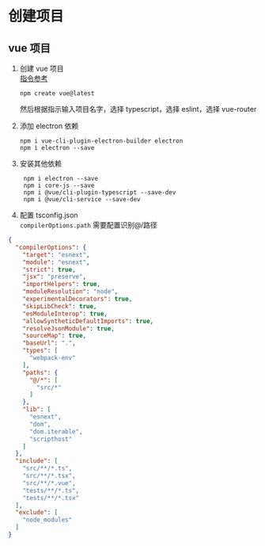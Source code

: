 # 创建项目
## vue 项目
1. 创建 vue 项目  
   [指令参考](https://github.com/vuejs/create-vue)
    ```
    npm create vue@latest
    ```
    然后根据指示输入项目名字，选择 typescript，选择 eslint，选择 vue-router

2. 添加 electron 依赖
    ```
    npm i vue-cli-plugin-electron-builder electron
    npm i electron --save
    ```
3. 安装其他依赖
   ```
    npm i electron --save
    npm i core-js --save
    npm i @vue/cli-plugin-typescript --save-dev
    npm i @vue/cli-service --save-dev
   ```
4. 配置 tsconfig.json  
   `compilerOptions.path` 需要配置识别@/路径
```json
{
  "compilerOptions": {
    "target": "esnext",
    "module": "esnext",
    "strict": true,
    "jsx": "preserve",
    "importHelpers": true,
    "moduleResolution": "node",
    "experimentalDecorators": true,
    "skipLibCheck": true,
    "esModuleInterop": true,
    "allowSyntheticDefaultImports": true,
    "resolveJsonModule": true,
    "sourceMap": true,
    "baseUrl": ".",
    "types": [
      "webpack-env"
    ],
    "paths": {
      "@/*": [
        "src/*"
      ]
    },
    "lib": [
      "esnext",
      "dom",
      "dom.iterable",
      "scripthost"
    ]
  },
  "include": [
    "src/**/*.ts",
    "src/**/*.tsx",
    "src/**/*.vue",
    "tests/**/*.ts",
    "tests/**/*.tsx"
  ],
  "exclude": [
    "node_modules"
  ]
}
```